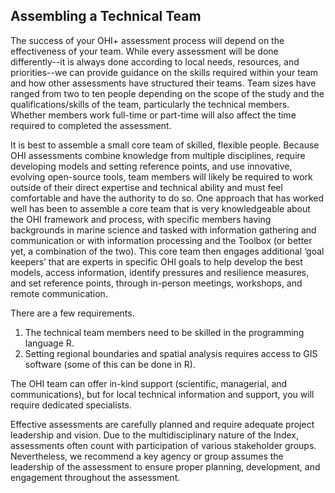 ## Assembling a Technical Team

The success of your OHI+ assessment process will depend on the effectiveness of your team. While every assessment will be done differently--it is always done according to local needs, resources, and priorities--we can provide guidance on the skills required within your team and how other assessments have structured their teams. Team sizes have ranged from two to ten people depending on the scope of the study and the qualifications/skills of the team, particularly the technical members. Whether members work full-time or part-time will also affect the time required to completed the assessment.

It is best to assemble a small core team of skilled, flexible people. Because OHI assessments combine knowledge from multiple disciplines, require developing models and setting reference points, and use innovative, evolving open-source tools, team members will likely be required to work outside of their direct expertise and technical ability and must feel comfortable and have the authority to do so. One approach that has worked well has been to assemble a core team that is very knowledgeable about the OHI framework and process, with specific members having backgrounds in marine science and tasked with information gathering and communication or with information processing and the Toolbox (or better yet, a combination of the two). This core team then engages additional ‘goal keepers’ that are experts in specific OHI goals to help develop the best models, access information, identify pressures and resilience measures, and set reference points, through in-person meetings, workshops, and remote communication.

There are a few requirements. 

1. The technical team members need to be skilled in the programming language R.
2. Setting regional boundaries and spatial analysis requires access to GIS software (some of this can be done in R). 

The OHI team can offer in-kind support (scientific, managerial, and communications), but for local technical information and support, you will require dedicated specialists. <!---From FAQ, ECU workshop 2015--->

Effective assessments are carefully planned and require adequate project leadership and vision. Due to the multidisciplinary nature of the Index, assessments often count with participation of various stakeholder groups. Nevertheless, we recommend a key agency or group assumes the leadership of the assessment to ensure proper planning, development, and engagement throughout the assessment.
